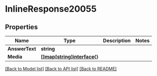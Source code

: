 # InlineResponse20055

## Properties

Name | Type | Description | Notes
------------ | ------------- | ------------- | -------------
**AnswerText** | **string** |  | 
**Media** | [**[]map[string]interface{}**](map[string]interface{}.md) |  | 

[[Back to Model list]](../README.md#documentation-for-models) [[Back to API list]](../README.md#documentation-for-api-endpoints) [[Back to README]](../README.md)


